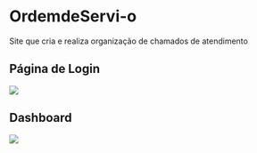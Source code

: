 # OrdemdeServi-o
Site que cria e realiza organização de chamados de atendimento

<h2> Página de Login</h2>
<img src = "https://github.com/user-attachments/assets/52151849-00bb-412a-be18-4fb356e84988">

<h2> Dashboard </h2>
<img src = "https://github.com/user-attachments/assets/ece31165-725c-4deb-970a-dd33a6ef8909">
